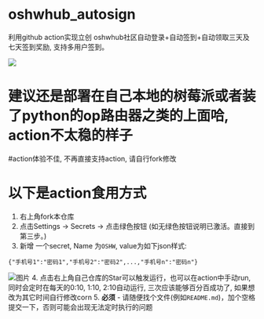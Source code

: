 # oshwhub_autosign
利用github action实现立创 oshwhub社区自动登录+自动签到+自动领取三天及七天签到奖励, 支持多用户签到。


<img src="https://github.com/seishinkouki/oshwhub_autosign/actions/workflows/python-app.yml/badge.svg?branch=main">

# 建议还是部署在自己本地的树莓派或者装了python的op路由器之类的上面哈, action不太稳的样子

#action体验不佳, 不再直接支持action, 请自行fork修改

# 以下是action食用方式
1. 右上角fork本仓库
2. 点击Settings -> Secrets -> 点击绿色按钮 (如无绿色按钮说明已激活。直接到第三步。)
3. 新增 一个secret, Name 为`OSHW`, value为如下json样式:
```
{"手机号1":"密码1","手机号2":"密码2",...,"手机号n":"密码n"}
```
![图片](https://github.com/seishinkouki/oshwhub_autosign/blob/main/Snipaste_2021-04-24_13-44-31.png)
4. 点击右上角自己仓库的Star可以触发运行，也可以在action中手动run, 同时会定时在每天的0:10, 1:10, 2:10自动运行, 三次应该能够百分百成功了, 如果想改为其它时间自行修改corn
5. **必须** - 请随便找个文件(例如`README.md`)，加个空格提交一下，否则可能会出现无法定时执行的问题
  
